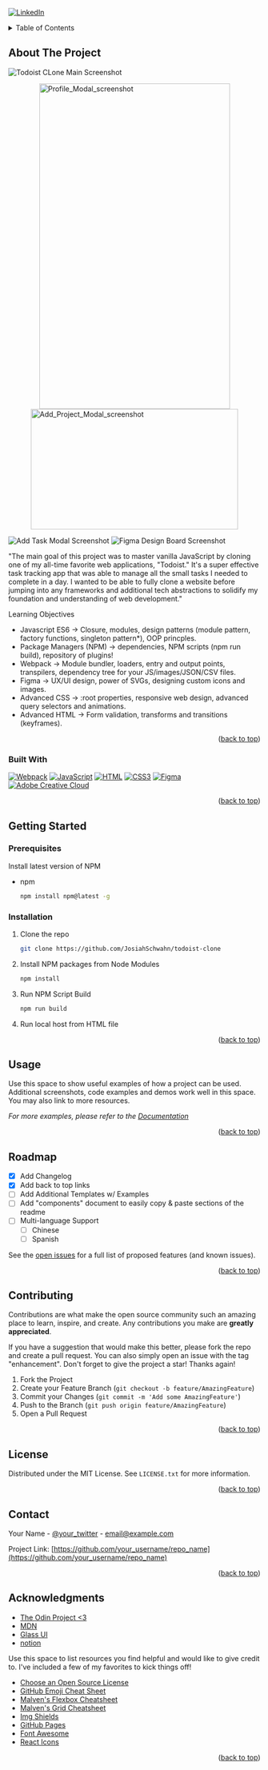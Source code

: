 
<a name="readme-top"></a>
[![LinkedIn][linkedin-shield]][linkedin-url]



<!-- TABLE OF CONTENTS -->
<details>
  <summary>Table of Contents</summary>
  <ol>
    <li>
      <a href="#about-the-project">About The Project</a>
      <ul>
        <li><a href="#built-with">Built With</a></li>s
      </ul>
    </li>
    <li>
      <a href="#getting-started">Getting Started</a>
      <ul>
        <li><a href="#prerequisites">Prerequisites</a></li>
        <li><a href="#installation">Installation</a></li>
      </ul>
    </li>
    <li><a href="#usage">Usage</a></li>
    <li><a href="#roadmap">Roadmap</a></li>
    <li><a href="#contributing">Contributing</a></li>
    <li><a href="#license">License</a></li>
    <li><a href="#contact">Contact</a></li>
    <li><a href="#acknowledgments">Acknowledgments</a></li>
  </ol>
</details>



<!-- ABOUT THE PROJECT -->
## About The Project
<div></div>

![Todoist CLone Main Screenshot][product-screenshot-main]
<div style="display: flex; flex-direction: column; align-items: center; justify-content:center;">
    <img src="screenshots/profile-settings-modal-screenshot.png" alt="Profile_Modal_screenshot" width="381px" height="651px">
    <img src="screenshots/add-project-modal-screenshot.png" alt="Add_Project_Modal_screenshot" width="414.5px" height="241px">
</div>

![Add Task Modal Screenshot][product-screenshot-add-task]
![Figma Design Board Screenshot][product-screenshot-figma]

"The main goal of this project was to master vanilla JavaScript by cloning one of my all-time favorite web applications, "Todoist." It's a super effective task tracking app that was able to manage all the small tasks I needed to complete in a day.
I wanted to be able to fully clone a website before jumping into any frameworks and additional tech abstractions to solidify my foundation and understanding of web development."

Learning Objectives
* Javascript ES6 -> Closure, modules, design patterns (module pattern, factory functions, singleton pattern*), OOP princples.
* Package Managers (NPM) ->  dependencies, NPM scripts (npm run build), repository of plugins!
* Webpack -> Module bundler, loaders, entry and output points, transpilers, dependency tree for your JS/images/JSON/CSV files.
* Figma -> UX/UI design, power of SVGs, designing custom icons and images.
* Advanced CSS -> :root properties, responsive web design, advanced query selectors and animations.
* Advanced HTML -> Form validation, transforms and transitions (keyframes).

<p align="right">(<a href="#readme-top">back to top</a>)</p>

### Built With

[![Webpack][webpack-shield]][webpack-url] [![JavaScript][javascript-shield]][javascript-url] [![HTML][html5-shield]][html5-url] [![CSS3][css3-shield]][css3-url] [![Figma][figma-shield]][figma-url] [![Adobe Creative Cloud][adobe-creative-cloud-shield]][adobe-creative-cloud-url]


<p align="right">(<a href="#readme-top">back to top</a>)</p>



<!-- GETTING STARTED -->
## Getting Started

### Prerequisites

Install latest version of NPM

* npm
  ```sh
  npm install npm@latest -g
  ```

### Installation


1. Clone the repo
   ```sh
   git clone https://github.com/JosiahSchwahn/todoist-clone
   ```
2. Install NPM packages from Node Modules
   ```sh
   npm install
   ```
3. Run NPM Script Build
   ```sh
   npm run build
   ```
4. Run local host from HTML file

<p align="right">(<a href="#readme-top">back to top</a>)</p>



<!-- USAGE EXAMPLES -->
## Usage

Use this space to show useful examples of how a project can be used. Additional screenshots, code examples and demos work well in this space. You may also link to more resources.

_For more examples, please refer to the [Documentation](https://example.com)_

<p align="right">(<a href="#readme-top">back to top</a>)</p>



<!-- ROADMAP -->
## Roadmap

- [x] Add Changelog
- [x] Add back to top links
- [ ] Add Additional Templates w/ Examples
- [ ] Add "components" document to easily copy & paste sections of the readme
- [ ] Multi-language Support
    - [ ] Chinese
    - [ ] Spanish

See the [open issues](https://github.com/othneildrew/Best-README-Template/issues) for a full list of proposed features (and known issues).

<p align="right">(<a href="#readme-top">back to top</a>)</p>



<!-- CONTRIBUTING -->
## Contributing

Contributions are what make the open source community such an amazing place to learn, inspire, and create. Any contributions you make are **greatly appreciated**.

If you have a suggestion that would make this better, please fork the repo and create a pull request. You can also simply open an issue with the tag "enhancement".
Don't forget to give the project a star! Thanks again!

1. Fork the Project
2. Create your Feature Branch (`git checkout -b feature/AmazingFeature`)
3. Commit your Changes (`git commit -m 'Add some AmazingFeature'`)
4. Push to the Branch (`git push origin feature/AmazingFeature`)
5. Open a Pull Request

<p align="right">(<a href="#readme-top">back to top</a>)</p>



<!-- LICENSE -->
## License

Distributed under the MIT License. See `LICENSE.txt` for more information.

<p align="right">(<a href="#readme-top">back to top</a>)</p>



<!-- CONTACT -->
## Contact

Your Name - [@your_twitter](https://twitter.com/your_username) - email@example.com

Project Link: [https://github.com/your_username/repo_name](https://github.com/your_username/repo_name)

<p align="right">(<a href="#readme-top">back to top</a>)</p>



<!-- ACKNOWLEDGMENTS -->
## Acknowledgments

* [The Odin Project <3](https://www.theodinproject.com/dashboard)
* [MDN](https://developer.mozilla.org/en-US/)
* [Glass UI](https://ui.glass/generator/)
* [notion](https://www.notion.so/)

Use this space to list resources you find helpful and would like to give credit to. I've included a few of my favorites to kick things off!

* [Choose an Open Source License](https://choosealicense.com)
* [GitHub Emoji Cheat Sheet](https://www.webpagefx.com/tools/emoji-cheat-sheet)
* [Malven's Flexbox Cheatsheet](https://flexbox.malven.co/)
* [Malven's Grid Cheatsheet](https://grid.malven.co/)
* [Img Shields](https://shields.io)
* [GitHub Pages](https://pages.github.com)
* [Font Awesome](https://fontawesome.com)
* [React Icons](https://react-icons.github.io/react-icons/search)

<p align="right">(<a href="#readme-top">back to top</a>)</p>



<!-- MARKDOWN LINKS & IMAGES -->



[license-url]: https://github.com/othneildrew/Best-README-Template/blob/master/LICENSE.txt
[linkedin-shield]: https://img.shields.io/badge/-LinkedIn-black.svg?style=for-the-badge&logo=linkedin&colorB=555
[linkedin-url]: https://www.linkedin.com/in/josiah-schwahn-b58522184/

[product-screenshot-main]: screenshots/todoist-clone-screenshot.png 
[product-screenshot-figma]: screenshots/figma-icon-screenshot.png
[product-screenshot-add-task]: screenshots/add-task-modal-screenshot.png

[webpack-shield]: https://img.shields.io/badge/Webpack-8DD6F9?style=for-the-badge&logo=Webpack&logoColor=white
[figma-shield]: https://img.shields.io/badge/Figma-F24E1E?style=for-the-badge&logo=figma&logoColor=white
[adobe-creative-cloud-shield]: https://img.shields.io/badge/Adobe%20Creative%20Cloud-DA1F26?style=for-the-badge&logo=Adobe%20Creative%20Cloud&logoColor=white
[javascript-shield]: https://img.shields.io/badge/JavaScript-F7DF1E?style=for-the-badge&logo=javascript&logoColor=black
[html5-shield]: https://img.shields.io/badge/HTML5-E34F26?style=for-the-badge&logo=html5&logoColor=white
[css3-shield]: https://img.shields.io/badge/CSS-239120?&style=for-the-badge&logo=css3&logoColor=white

[webpack-url]: https://webpack.js.org/
[figma-url]: https://www.figma.com/
[adobe-creative-cloud-url]: https://www.adobe.com/creativecloud.html
[javascript-url]: https://www.javascript.com/
[css3-url]: https://www.w3.org/Style/CSS/Overview.en.html
[html5-url]: https://html.com/

